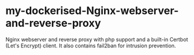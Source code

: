 # my-dockerised-Nginx-webserver-and-reverse-proxy
Nginx webserver and reverse proxy with php support and a built-in Certbot (Let's Encrypt) client. It also contains fail2ban for intrusion prevention.
